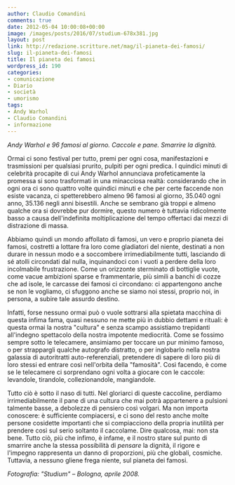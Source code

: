 ```yaml
---
author: Claudio Comandini
comments: true
date: 2012-05-04 10:00:08+00:00
image: /images/posts/2016/07/studium-678x381.jpg
layout: post
link: http://redazione.scritture.net/mag/il-pianeta-dei-famosi/
slug: il-pianeta-dei-famosi
title: Il pianeta dei famosi
wordpress_id: 190
categories:
- comunicazione
- Diario
- società
- umorismo
tags:
- Andy Warhol
- Claudio Comandini
- informazione
---
```


_Andy Warhol e 96 famosi al giorno. Caccole e pane. Smarrire la dignità._

Ormai ci sono festival per tutto, premi per ogni cosa, manifestazioni e trasmissioni per qualsiasi prurito, pulpiti per ogni predica. I quindici minuti di celebrità procapite di cui Andy Warhol annunciava profeticamente la promessa si sono trasformati in una minacciosa realtà: considerando che in ogni ora ci sono quattro volte quindici minuti e che per certe faccende non esiste vacanza, ci spetterebbero almeno 96 famosi al giorno, 35.040 ogni anno, 35.136 negli anni bisestili. Anche se sembrano già troppi e almeno qualche ora si dovrebbe pur dormire, questo numero è tuttavia ridicolmente basso a causa dell'indefinita moltiplicazione del tempo offertaci dai mezzi di distrazione di massa.

<!-- more -->
Abbiamo quindi un mondo affollato di famosi, un vero e proprio pianeta dei famosi, costretti a lottare fra loro come gladiatori del niente, destinati a non durare in nessun modo e a soccombere irrimediabilmente tutti, lasciando di sé atolli circondati dal nulla, inquinandoci con i vuoti a perdere della loro incolmabile frustrazione. Come un orizzonte sterminato di bottiglie vuote, come vacue ambizioni sparse e frammentarie, più simili a banchi di cozze che ad isole, le carcasse dei famosi ci circondano: ci appartengono anche se non le vogliamo, ci sfuggono anche se siamo noi stessi, proprio noi, in persona, a subire tale assurdo destino.

Infatti, forse nessuno ormai può o vuole sottrarsi alla spietata macchina di questa infima fama, quasi nessuno ne mette più in dubbio dettami e rituali: è questa ormai la nostra "cultura" e senza scampo assistiamo trepidanti all'indegno spettacolo della nostra impotente mediocrità. Come se fossimo sempre sotto le telecamere, ansimiamo per toccare un pur minimo famoso, o per strappargli qualche autografo distratto, o per inglobarlo nella nostra galassia di autoritratti auto-referenziali, pretendere di sapere di loro più di loro stessi ed entrare così nell'orbita della "famosità". Così facendo, è come se le telecamere ci sorprendano ogni volta a giocare con le caccole: levandole, tirandole, collezionandole, mangiandole.

Tutto ciò è sotto il naso di tutti. Nel gloriarci di queste caccoline, perdiamo irrimediabilmente il pane di una cultura che mai potrà appartenere a pulsioni talmente basse, a debolezze di pensiero così volgari. Ma non importa conoscere: è sufficiente compiacersi, e ci sono del resto anche molte persone cosidette importanti che si compiacciono della propria inutilità per prendere così sul serio soltanto il caccolame. Dire qualcosa, mai: non sta bene. Tutto ciò, più che infimo, è infame, e il nostro stare sul punto di smarrire anche la stessa possibilità di _pensare_ la dignità, il rigore e l'impegno rappresenta un danno di proporzioni, più che globali, cosmiche. Tuttavia, a nessuno gliene frega niente, sul pianeta dei famosi.

_Fotografia: "Studium" – Bologna, aprile 2008._
